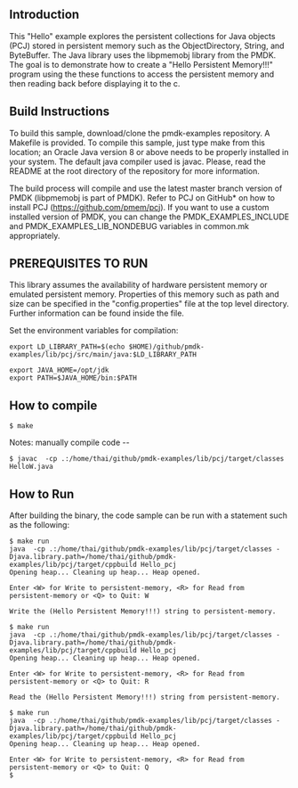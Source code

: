 ## Introduction

This "Hello" example explores the persistent collections for Java objects (PCJ)
stored in persistent memory such as the ObjectDirectory, String, and
ByteBuffer. The Java library uses the libpmemobj library from the PMDK.  The
goal is to demonstrate how to create a "Hello Persistent Memory!!!" program
using the these functions to access the persistent memory and then reading back
before displaying it to the c. 

## Build Instructions

To build this sample, download/clone the pmdk-examples repository. A Makefile
is provided. To compile this sample, just type make from this location; an
Oracle Java version 8 or above needs to be properly installed in your system.
The default java compiler used is javac. Please, read the README at the root
directory of the repository for more information.

The build process will compile and use the latest master branch version of PMDK
(libpmemobj is part of PMDK). Refer to PCJ on GitHub* on how to install PCJ
(https://github.com/pmem/pcj). If you want to use a custom installed version of
PMDK, you can change the PMDK_EXAMPLES_INCLUDE and PMDK_EXAMPLES_LIB_NONDEBUG
variables in common.mk appropriately.

## PREREQUISITES TO RUN

This library assumes the availability of hardware persistent memory or emulated
persistent memory. Properties of this memory such as path and size can be
specified in the "config.properties" file at the top level directory. Further
information can be found inside the file.

Set the environment variables for compilation:

	export LD_LIBRARY_PATH=$(echo $HOME)/github/pmdk-examples/lib/pcj/src/main/java:$LD_LIBRARY_PATH

	export JAVA_HOME=/opt/jdk
	export PATH=$JAVA_HOME/bin:$PATH

## How to compile

	$ make

Notes: manually compile code --

	$ javac  -cp .:/home/thai/github/pmdk-examples/lib/pcj/target/classes  HelloW.java

## How to Run

After building the binary, the code sample can be run with a statement such as the following:

	$ make run
	java  -cp .:/home/thai/github/pmdk-examples/lib/pcj/target/classes -Djava.library.path=/home/thai/github/pmdk-examples/lib/pcj/target/cppbuild Hello_pcj
	Opening heap... Cleaning up heap... Heap opened.

	Enter <W> for Write to persistent-memory, <R> for Read from persistent-memory or <Q> to Quit: W

	Write the (Hello Persistent Memory!!!) string to persistent-memory.

	$ make run
	java  -cp .:/home/thai/github/pmdk-examples/lib/pcj/target/classes -Djava.library.path=/home/thai/github/pmdk-examples/lib/pcj/target/cppbuild Hello_pcj
	Opening heap... Cleaning up heap... Heap opened.

	Enter <W> for Write to persistent-memory, <R> for Read from persistent-memory or <Q> to Quit: R

	Read the (Hello Persistent Memory!!!) string from persistent-memory.

	$ make run
	java  -cp .:/home/thai/github/pmdk-examples/lib/pcj/target/classes -Djava.library.path=/home/thai/github/pmdk-examples/lib/pcj/target/cppbuild Hello_pcj
	Opening heap... Cleaning up heap... Heap opened.

	Enter <W> for Write to persistent-memory, <R> for Read from persistent-memory or <Q> to Quit: Q
	$ 
